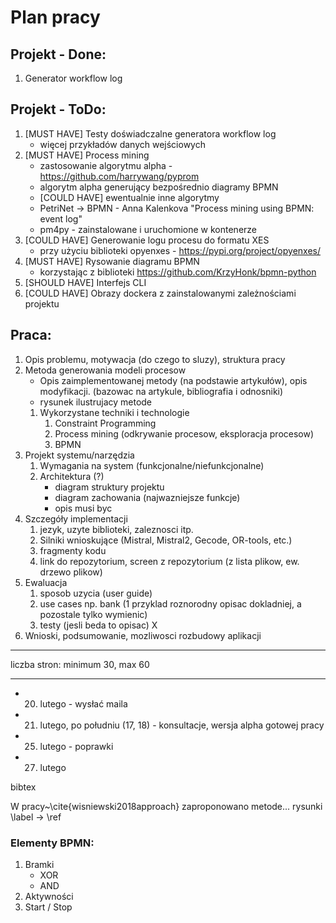 # Plan pracy

## Projekt - Done:

1. Generator workflow log

## Projekt - ToDo:

1. [MUST HAVE] Testy doświadczalne generatora workflow log
   - więcej przykładów danych wejściowych
1. [MUST HAVE] Process mining
   - zastosowanie algorytmu alpha - https://github.com/harrywang/pyprom
   - algorytm alpha generujący bezpośrednio diagramy BPMN
   - [COULD HAVE] ewentualnie inne algorytmy
   - PetriNet -> BPMN - Anna Kalenkova "Process mining using BPMN: event log"
   - pm4py - zainstalowane i uruchomione w kontenerze
1. [COULD HAVE] Generowanie logu procesu do formatu XES
   - przy użyciu biblioteki opyenxes - https://pypi.org/project/opyenxes/
1. [MUST HAVE] Rysowanie diagramu BPMN
   - korzystając z biblioteki https://github.com/KrzyHonk/bpmn-python
1. [SHOULD HAVE] Interfejs CLI
1. [COULD HAVE] Obrazy dockera z zainstalowanymi zależnościami projektu

## Praca:

1. Opis problemu, motywacja (do czego to sluzy), struktura pracy
1. Metoda generowania modeli procesow 
   - Opis zaimplementowanej metody (na podstawie artykułów), opis modyfikacji. (bazowac na artykule, bibliografia i odnosniki)
   - rysunek ilustrujacy metode
   1. Wykorzystane techniki i technologie
      1. Constraint Programming
      1. Process mining (odkrywanie procesow, eksploracja procesow)
      1. BPMN
1. Projekt systemu/narzędzia
   1. Wymagania na system (funkcjonalne/niefunkcjonalne)
   2. Architektura (?)
      - diagram struktury projektu 
      - diagram zachowania (najwazniejsze funkcje) 
      - opis musi byc 
1. Szczegóły implementacji
   1. jezyk, uzyte biblioteki, zaleznosci itp.
   1. Silniki wnioskujące (Mistral, Mistral2, Gecode, OR-tools, etc.)
   1. fragmenty kodu 
   1. link do repozytorium, screen z repozytorium (z lista plikow, ew. drzewo plikow)
1. Ewaluacja 
   1. sposob uzycia (user guide)
   1. use cases np. bank (1 przyklad roznorodny opisac dokladniej, a pozostale tylko wymienic)
   1. testy (jesli beda to opisac) X 
1. Wnioski, podsumowanie, mozliwosci rozbudowy aplikacji

---
liczba stron: minimum 30, max 60

---

- 20. lutego - wysłać maila
- 21. lutego, po południu (17, 18) - konsultacje, wersja alpha gotowej pracy
- 25. lutego - poprawki
- 27. lutego

bibtex

W pracy~\cite{wisniewski2018approach} zaproponowano metode...
rysunki \label -> \ref


### Elementy BPMN:

1. Bramki
   - XOR
   - AND
1. Aktywności
1. Start / Stop
